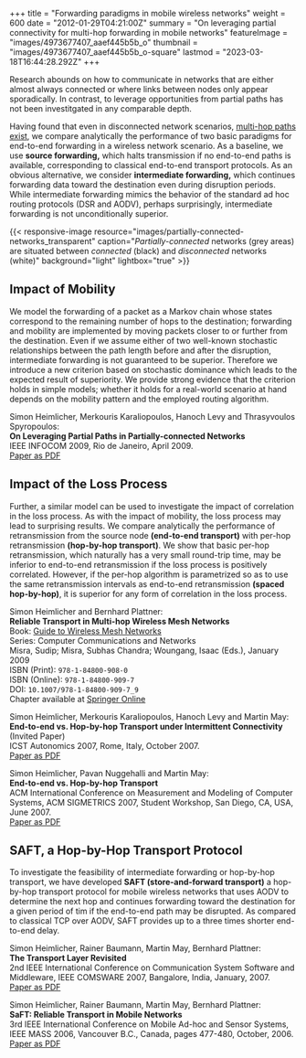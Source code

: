 +++
title = "Forwarding paradigms in mobile wireless networks"
weight = 600
date = "2012-01-29T04:21:00Z"
summary = "On leveraging partial connectivity for multi-hop forwarding in mobile networks"
featureImage = "images/4973677407_aaef445b5b_o"
thumbnail = "images/4973677407_aaef445b5b_o-square"
lastmod = "2023-03-18T16:44:28.292Z"
+++

Research abounds on how to communicate in networks that are either almost always connected or where links between nodes only appear sporadically. In contrast, to leverage opportunities from partial paths has not been investitgated in any comparable depth.

Having found that even in disconnected network scenarios, [multi-hop paths exist](../characterizing-networks), we compare analytically the performance of two basic paradigms for end-to-end forwarding in a wireless network scenario. As a baseline, we use **source forwarding,** which halts transmission if no end-to-end paths is available, corresponding to classical end-to-end transport protocols. As an obvious alternative, we consider **intermediate forwarding,** which continues forwarding data toward the destination even during disruption periods. While intermediate forwarding mimics the behavior of the standard ad hoc routing protocols (DSR and AODV), perhaps surprisingly, intermediate forwarding is not unconditionally superior.

{{< responsive-image resource="images/partially-connected-networks_transparent" caption="*Partially-connected* networks (grey areas) are situated between *connected* (black) and *disconnected* networks (white)" background="light" lightbox="true" >}}

## Impact of Mobility

We model the forwarding of a packet as a Markov chain whose states correspond to the remaining number of hops to the destination; forwarding and mobility are implemented by moving packets closer to or further from the destination. Even if we assume either of two well-known stochastic relationships between the path length before and after the disruption, intermediate forwarding is not guaranteed to be superior. Therefore we introduce a new criterion based on stochastic dominance which leads to the expected result of superiority. We provide strong evidence that the criterion holds in simple models; whether it holds for a real-world scenario at hand depends on the mobility pattern and the employed routing algorithm.


Simon Heimlicher, Merkouris Karaliopoulos, Hanoch Levy and Thrasyvoulos Spyropoulos:  
**On Leveraging Partial Paths in Partially-connected Networks**  
IEEE INFOCOM 2009, Rio de Janeiro, April 2009.  
[Paper as PDF](/research/publications/heimlicher_partialpaths_infocom09.pdf)

## Impact of the Loss Process

Further, a similar model can be used to investigate the impact of correlation in the loss process. As with the impact of mobility, the loss process may lead to surprising results. We compare analytically the performance of retransmission from the source node **(end-to-end transport)** with per-hop retransmission **(hop-by-hop transport)**. We show that basic per-hop retransmission, which naturally has a very small round-trip time, may be inferior to end-to-end retransmission if the loss process is positively correlated. However, if the per-hop algorithm is parametrized so as to use the same retransmission intervals as end-to-end retransmission **(spaced hop-by-hop)**, it is superior for any form of correlation in the loss process.

Simon Heimlicher and Bernhard Plattner:  
**Reliable Transport in Multi-hop Wireless Mesh Networks**  
Book: [Guide to Wireless Mesh Networks](https://link.springer.com/book/10.1007/978-1-84800-909-7?detailsPage=toc)  
Series: Computer Communications and Networks  
Misra, Sudip; Misra, Subhas Chandra; Woungang, Isaac (Eds.), January 2009  
ISBN (Print): `978-1-84800-908-0`  
ISBN (Online): `978-1-84800-909-7`  
DOI: `10.1007/978-1-84800-909-7_9`  
Chapter available at [Springer Online](https://link.springer.com/chapter/10.1007/978-1-84800-909-7_9)

Simon Heimlicher, Merkouris Karaliopoulos, Hanoch Levy and Martin May:  
**End-to-end vs. Hop-by-hop Transport under Intermittent Connectivity** (Invited Paper)  
ICST Autonomics 2007, Rome, Italy, October 2007.  
[Paper as PDF](/research/publications/heimlicher_e2e-vs-hbh-intermittent_autonomics07.pdf)

Simon Heimlicher, Pavan Nuggehalli and Martin May:  
**End-to-end vs. Hop-by-hop Transport**  
ACM International Conference on Measurement and Modeling of Computer Systems, ACM SIGMETRICS 2007, Student Workshop, San Diego, CA, USA, June 2007.  
[Paper as PDF](/research/publications/heimlicher_e2e-vs-hbh-transport_sigmetrics07.pdf)

## SAFT, a Hop-by-Hop Transport Protocol

To investigate the feasibility of intermediate forwarding or hop-by-hop transport, we have developed **SAFT (store-and-forward transport)** a hop-by-hop transport protocol for mobile wireless networks that uses AODV to determine the next hop and continues forwarding toward the destination for a given period of tim if the end-to-end path may be disrupted. As compared to classical TCP over AODV, SAFT provides up to a three times shorter end-to-end delay.

Simon Heimlicher, Rainer Baumann, Martin May, Bernhard Plattner:  
**The Transport Layer Revisited**  
2nd IEEE International Conference on Communication System Software and Middleware, IEEE COMSWARE 2007, Bangalore, India, January, 2007.  
[Paper as PDF](/research/publications/heimlicher_transport-layer-revisited_comsware07.pdf)

Simon Heimlicher, Rainer Baumann, Martin May, Bernhard Plattner:  
**SaFT: Reliable Transport in Mobile Networks**  
3rd IEEE International Conference on Mobile Ad-hoc and Sensor Systems, IEEE MASS 2006, Vancouver B.C., Canada, pages 477-480, October, 2006.  
[Paper as PDF](/research/publications/heimlicher_saft_mass06.pdf)
